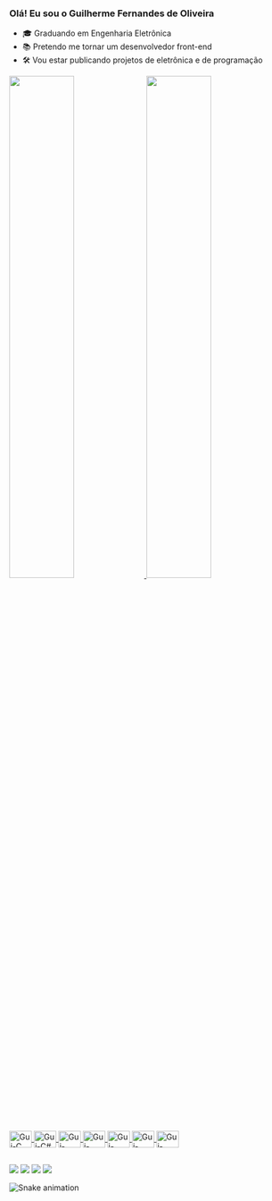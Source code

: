 ### Olá! Eu sou o Guilherme Fernandes de Oliveira 
- 🎓 Graduando em Engenharia Eletrônica
- 📚 Pretendo me tornar um desenvolvedor front-end
- 🛠️ Vou estar publicando projetos de eletrônica e de programação
 
<div>
  <a href="https://github.com/guilhermefernadesk">
  <img height="48%" src="https://github-readme-stats.vercel.app/api?username=guilhermefernandesk&show_icons=true&theme=merko&include_all_commits=true&count_private=true"/>
  <img height="48%" src="https://github-readme-stats.vercel.app/api/top-langs/?username=guilhermefernandesk&layout=compact&langs_count=16&theme=merko"/> 
</div>

<div style="display: inline_block"><br>
  <img align="center" alt="Gui-C" height="30" width="40" src="https://cdn.jsdelivr.net/gh/devicons/devicon/icons/c/c-original.svg"/>
  <img align="center" alt="Gui-C#" height="30" width="40" src="https://cdn.jsdelivr.net/gh/devicons/devicon/icons/csharp/csharp-original.svg"/>
  <img align="center" alt="Gui-C++" height="30" width="40" src="https://cdn.jsdelivr.net/gh/devicons/devicon/icons/cplusplus/cplusplus-original.svg" />
    <img align="center" alt="Gui-Firebase" height="30" width="40" src="https://cdn.jsdelivr.net/gh/devicons/devicon/icons/firebase/firebase-plain.svg" />
  <img align="center" alt="Gui-Arduino" height="30" width="40" src="https://cdn.jsdelivr.net/gh/devicons/devicon/icons/arduino/arduino-original.svg" />
    <img align="center" alt="Gui-vscode" height="30" width="40" src="https://cdn.jsdelivr.net/gh/devicons/devicon/icons/vscode/vscode-original.svg" />
  <img align="center" alt="Gui-HTML" height="30" width="40" src="https://cdn.jsdelivr.net/gh/devicons/devicon/icons/html5/html5-original.svg" />
</div>
  
##
  
<div> 
  <a href="https://instagram.com/gui.fernandes7" target="_blank"><img src="https://img.shields.io/badge/-Instagram-%23E4405F?style=for-the-badge&logo=instagram&logoColor=white" target="_blank"></a>
  <a href = "mailto:guilhermefernandes1937g@gmail.com"><img src="https://img.shields.io/badge/Gmail-D14836?style=for-the-badge&logo=gmail&logoColor=white" target="_blank"></a>
  <a href="https://www.linkedin.com/in/iguilherme" target="_blank"><img src="https://img.shields.io/badge/-LinkedIn-%230077B5?style=for-the-badge&logo=linkedin&logoColor=white" target="_blank"></a>
  <a href="https://wa.me/5512988640943" target="_blank"><img src="https://img.shields.io/badge/WhatsApp-25D366.svg?style=for-the-badge&logo=WhatsApp&logoColor=white" target="_blank"></a>

 ![Snake animation](https://github.com/guilhermefernandesk/guilhermefernandesk/blob/output/github-contribution-grid-snake.svg)

</div>

